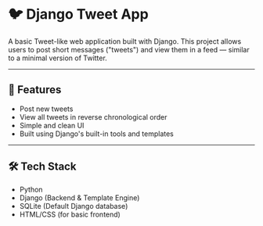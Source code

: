# 🐦 Django Tweet App

A basic Tweet-like web application built with Django. This project allows users to post short messages ("tweets") and view them in a feed — similar to a minimal version of Twitter.

---

## 🚀 Features

- Post new tweets
- View all tweets in reverse chronological order
- Simple and clean UI
- Built using Django's built-in tools and templates

---

## 🛠 Tech Stack

- Python
- Django (Backend & Template Engine)
- SQLite (Default Django database)
- HTML/CSS (for basic frontend)

